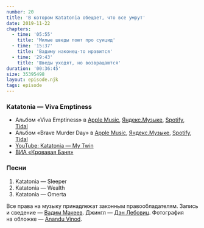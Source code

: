 ```yaml
---
number: 20
title: 'В котором Katatonia обещает, что все умрут'
date: 2019-11-22
chapters:
  - time: '05:55'
    title: 'Милые шведы поют про суицид'
  - time: '15:37'
    title: 'Вадиму наконец-то нравится'
  - time: '29:43'
    title: 'Шведы уходят, но возвращаются'
duration: '00:36:45'
size: 35395498
layout: episode.njk
tags: episode
---
```


### Katatonia — Viva Emptiness

- Альбом «Viva Emptiness» в
  [Apple Music](https://music.apple.com/album/73592814),
  [Яндекс.Музыке](https://music.yandex.ru/album/166689),
  [Spotify](https://open.spotify.com/album/1bpHfzPfbM3vdcVRLIJXvf),
  [Tidal](https://tidal.com/album/67712475)
- Альбом «Brave Murder Day» в
  [Apple Music](https://music.apple.com/album/208202368),
  [Яндекс.Музыке](https://music.yandex.ru/album/206383),
  [Spotify](https://open.spotify.com/album/1BmtDzGIUGdft38C305STs),
  [Tidal](https://tidal.com/album/2589849)
- [YouTube: Katatonia — My Twin](https://youtu.be/nH45PdkXF9I)
- [ВИА «Кровавая Баня»](http://www.bloodbath.biz/)

### Песни

1. Katatonia — Sleeper
2. Katatonia — Wealth
3. Katatonia — Omerta

Все права на музыку принадлежат законным правообладателям. Запись и сведение — [Вадим Макеев](https://twitter.com/pepelsbey). Джингл — [Дэн Лебовиц](https://www.youtube.com/channel/UC38A5qHrlc_Zgua7vL4b96w). Фотография на обложке — [Anandu Vinod](https://unsplash.com/photos/pbxwxwfI0B4).
